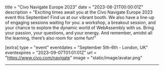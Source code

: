 title = "Civo Navigate Europe 2023"
date = "2023-08-21T00:00:01Z"
description = "Exciting times await you at the Civo Navigate Europe 2023 event this September! Find us at our vibrant booth. We also have a line-up of engaging sessions waiting for you: a workshop, a breakout session, and your chance to explore the dynamic world of WebAssembly with us. Bring your passion, your questions, and your energy. And remember, amidst all the learning, there’s also room for some fun!"

[extra]
type = "event"
eventdates = "September 5th-6th - London, UK"
eventexpires = "2023-09-07T01:01:01Z"
url = "https://www.civo.com/navigate"
image = "static/image/avatar.png"

---
